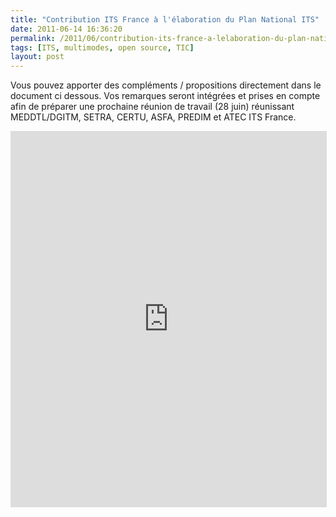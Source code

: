 ```yaml
---
title: "Contribution ITS France à l'élaboration du Plan National ITS"
date: 2011-06-14 16:36:20
permalink: /2011/06/contribution-its-france-a-lelaboration-du-plan-national-its.html
tags: [ITS, multimodes, open source, TIC]
layout: post
---
```


<p>Vous pouvez apporter des compléments / propositions directement dans le document ci dessous. Vos remarques seront intégrées et prises en compte afin de préparer une prochaine réunion de travail (28 juin) réunissant MEDDTL/DGITM, SETRA, CERTU, ASFA, PREDIM et ATEC ITS France.</p> <p><iframe height="600" src="http://crocodoc.com/On7FlTe?embedded=true" style="border: 1px solid #ddd;" width="100%"></iframe></p>
